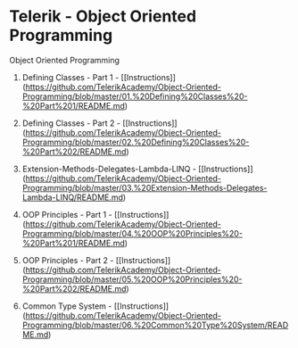 # Telerik - Object Oriented Programming
Object Oriented Programming

1. Defining Classes - Part 1     -    [[Instructions]]
(https://github.com/TelerikAcademy/Object-Oriented-Programming/blob/master/01.%20Defining%20Classes%20-%20Part%201/README.md)

2. Defining Classes - Part 2     -    [[Instructions]]
(https://github.com/TelerikAcademy/Object-Oriented-Programming/blob/master/02.%20Defining%20Classes%20-%20Part%202/README.md)

3. Extension-Methods-Delegates-Lambda-LINQ     -    [[Instructions]]
(https://github.com/TelerikAcademy/Object-Oriented-Programming/blob/master/03.%20Extension-Methods-Delegates-Lambda-LINQ/README.md) 

4. OOP Principles - Part 1     -    [[Instructions]]
(https://github.com/TelerikAcademy/Object-Oriented-Programming/blob/master/04.%20OOP%20Principles%20-%20Part%201/README.md)

5. OOP Principles - Part 2     -    [[Instructions]]
(https://github.com/TelerikAcademy/Object-Oriented-Programming/blob/master/05.%20OOP%20Principles%20-%20Part%202/README.md)

6. Common Type System     -    [[Instructions]]
(https://github.com/TelerikAcademy/Object-Oriented-Programming/blob/master/06.%20Common%20Type%20System/README.md)
